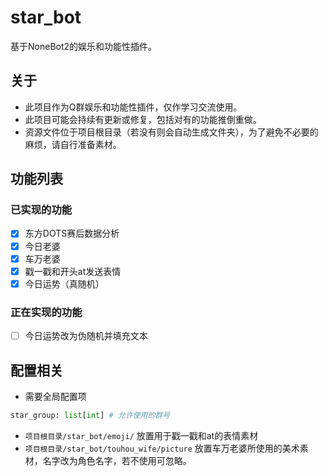 # star_bot
基于NoneBot2的娱乐和功能性插件。

## 关于
- 此项目作为Q群娱乐和功能性插件，仅作学习交流使用。
- 此项目可能会持续有更新或修复，包括对有的功能推倒重做。
- 资源文件位于项目根目录（若没有则会自动生成文件夹），为了避免不必要的麻烦，请自行准备素材。

## 功能列表
### 已实现的功能
- [x] 东方DOTS赛后数据分析
- [x] 今日老婆
- [x] 车万老婆
- [x] 戳一戳和开头at发送表情
- [x] 今日运势（真随机）
### 正在实现的功能
- [ ] 今日运势改为伪随机并填充文本

## 配置相关
- 需要全局配置项
```python
star_group: list[int] # 允许使用的群号
```
- `项目根目录/star_bot/emoji/` 放置用于戳一戳和at的表情素材
- `项目根目录/star_bot/touhou_wife/picture` 放置车万老婆所使用的美术素材，名字改为角色名字，若不使用可忽略。